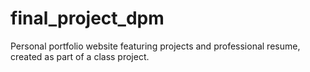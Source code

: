 # final_project_dpm
Personal portfolio website featuring projects and professional resume, created as part of a class project.
